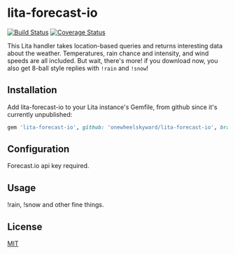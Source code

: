 # lita-forecast-io

[![Build Status](https://travis-ci.org/onewheelskyward/lita-forecast-io.png?branch=master)](https://travis-ci.org/onewheelskyward/lita-forecast-io)
[![Coverage Status](https://coveralls.io/repos/onewheelskyward/lita-forecast-io/badge.svg)](https://coveralls.io/r/onewheelskyward/lita-forecast-io)

This Lita handler takes location-based queries and returns interesting data about the weather.  Temperatures, rain chance and intensity, and wind speeds are all included.  But wait, there's more!  if you download now, you also get 8-ball style replies with `!rain` and `!snow`!

## Installation

Add lita-forecast-io to your Lita instance's Gemfile, from github since it's currently unpublished:

``` ruby
gem 'lita-forecast-io', github: 'onewheelskyward/lita-forecast-io', branch: :master
```

## Configuration

Forecast.io api key required.

## Usage

!rain, !snow and other fine things.

## License

[MIT](http://opensource.org/licenses/MIT)
